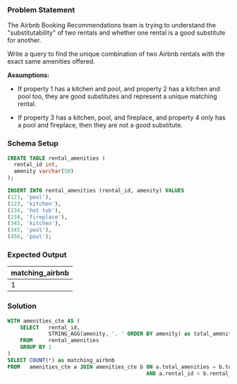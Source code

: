 ### Problem Statement

The Airbnb Booking Recommendations team is trying to understand the "substitutability" of two rentals and whether one rental is a good substitute for another.

Write a query to find the unique combination of two Airbnb rentals with the exact same amenities offered.

**Assumptions:**

- If property 1 has a kitchen and pool, and property 2 has a kitchen and pool too, they are good substitutes and represent a unique matching rental.

- If property 3 has a kitchen, pool, and fireplace, and property 4 only has a pool and fireplace, then they are not a good substitute.

### Schema Setup

```sql
CREATE TABLE rental_amenities (
  rental_id int,
  amenity varchar(50)
);

INSERT INTO rental_amenities (rental_id, amenity) VALUES
(123, 'pool'),
(123, 'kitchen'),
(234, 'hot tub'),
(234, 'fireplace'),
(345, 'kitchen'),
(345, 'pool'),
(456, 'pool');
```

### Expected Output


matching_airbnb |
--|
1 |


### Solution

```sql
WITH amenities_cte AS (
    SELECT   rental_id, 
             STRING_AGG(amenity, ', ' ORDER BY amenity) as total_amenities
    FROM     rental_amenities
    GROUP BY 1
)
SELECT COUNT(*) as matching_airbnb 
FROM   amenities_cte a JOIN amenities_cte b ON a.total_amenities = b.total_amenities
                                            AND a.rental_id < b.rental_id
```
